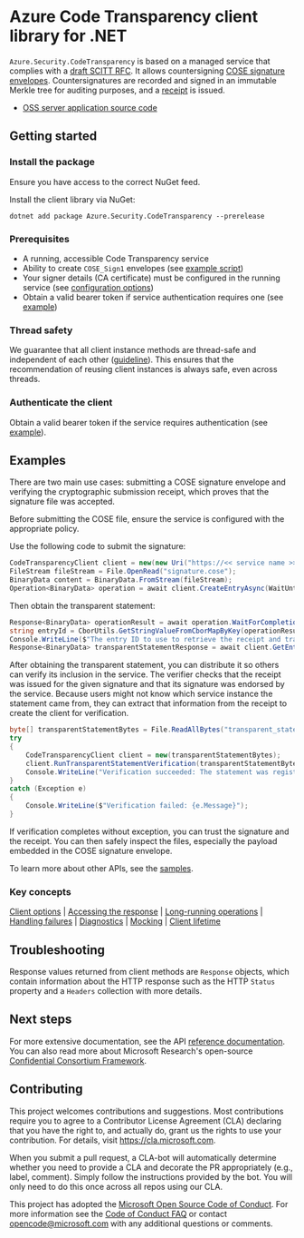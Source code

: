 # Azure Code Transparency client library for .NET

<!-- cspell:ignore cose merkle scitt -->

`Azure.Security.CodeTransparency` is based on a managed service that complies with a [draft SCITT RFC][SCITT_ARCHITECTURE_RFC]. It allows countersigning [COSE signature envelopes][COSE_RFC]. Countersignatures are recorded and signed in an immutable Merkle tree for auditing purposes, and a [receipt][SCITT_RECEIPT_RFC] is issued.

- [OSS server application source code][Service_source_code]

## Getting started

### Install the package

Ensure you have access to the correct NuGet feed.

Install the client library via NuGet:

```dotnetcli
dotnet add package Azure.Security.CodeTransparency --prerelease
```

### Prerequisites

- A running, accessible Code Transparency service
- Ability to create `COSE_Sign1` envelopes (see [example script][CTS_claim_generator_script])
- Your signer details (CA certificate) must be configured in the running service (see [configuration options][CTS_configuration_doc])
- Obtain a valid bearer token if service authentication requires one (see [example](https://github.com/Azure/azure-sdk-for-net/blob/main/sdk/confidentialledger/Azure.Security.CodeTransparency/samples/Sample3_UseYourCredentials.md))

### Thread safety

We guarantee that all client instance methods are thread-safe and independent of each other ([guideline](https://azure.github.io/azure-sdk/dotnet_introduction.html#dotnet-service-methods-thread-safety)). This ensures that the recommendation of reusing client instances is always safe, even across threads.

### Authenticate the client

Obtain a valid bearer token if the service requires authentication (see [example](https://github.com/Azure/azure-sdk-for-net/blob/main/sdk/confidentialledger/Azure.Security.CodeTransparency/samples/Sample3_UseYourCredentials.md)).

## Examples

There are two main use cases: submitting a COSE signature envelope and verifying the cryptographic submission receipt, which proves that the signature file was accepted.

Before submitting the COSE file, ensure the service is configured with the appropriate policy.

Use the following code to submit the signature:

```C# Snippet:CodeTransparencySubmission
CodeTransparencyClient client = new(new Uri("https://<< service name >>.confidential-ledger.azure.com"));
FileStream fileStream = File.OpenRead("signature.cose");
BinaryData content = BinaryData.FromStream(fileStream);
Operation<BinaryData> operation = await client.CreateEntryAsync(WaitUntil.Started, content);
```

Then obtain the transparent statement:

```C# Snippet:CodeTransparencyDownloadTransparentStatement
Response<BinaryData> operationResult = await operation.WaitForCompletionAsync();
string entryId = CborUtils.GetStringValueFromCborMapByKey(operationResult.Value.ToArray(), "EntryId");
Console.WriteLine($"The entry ID to use to retrieve the receipt and transparent statement is {{{entryId}}}");
Response<BinaryData> transparentStatementResponse = await client.GetEntryStatementAsync(entryId);
```

After obtaining the transparent statement, you can distribute it so others can verify its inclusion in the service. The verifier checks that the receipt was issued for the given signature and that its signature was endorsed by the service. Because users might not know which service instance the statement came from, they can extract that information from the receipt to create the client for verification.

```C# Snippet:CodeTransparencyVerificationUsingTransparentStatementFile
byte[] transparentStatementBytes = File.ReadAllBytes("transparent_statement.cose");
try
{
    CodeTransparencyClient client = new(transparentStatementBytes);
    client.RunTransparentStatementVerification(transparentStatementBytes);
    Console.WriteLine("Verification succeeded: The statement was registered in the immutable ledger.");
}
catch (Exception e)
{
    Console.WriteLine($"Verification failed: {e.Message}");
}
```

If verification completes without exception, you can trust the signature and the receipt. You can then safely inspect the files, especially the payload embedded in the COSE signature envelope.

To learn more about other APIs, see the [samples](https://github.com/Azure/azure-sdk-for-net/blob/main/sdk/confidentialledger/Azure.Security.CodeTransparency/samples).

### Key concepts

<!-- CLIENT COMMON BAR -->
[Client options](https://github.com/Azure/azure-sdk-for-net/blob/main/sdk/core/Azure.Core/README.md#configuring-service-clients-using-clientoptions) |
[Accessing the response](https://github.com/Azure/azure-sdk-for-net/blob/main/sdk/core/Azure.Core/README.md#accessing-http-response-details-using-responset) |
[Long-running operations](https://github.com/Azure/azure-sdk-for-net/blob/main/sdk/core/Azure.Core/README.md#consuming-long-running-operations-using-operationt) |
[Handling failures](https://github.com/Azure/azure-sdk-for-net/blob/main/sdk/core/Azure.Core/README.md#reporting-errors-requestfailedexception) |
[Diagnostics](https://github.com/Azure/azure-sdk-for-net/blob/main/sdk/core/Azure.Core/samples/Diagnostics.md) |
[Mocking](https://github.com/Azure/azure-sdk-for-net/blob/main/sdk/core/Azure.Core/README.md#mocking) |
[Client lifetime](https://devblogs.microsoft.com/azure-sdk/lifetime-management-and-thread-safety-guarantees-of-azure-sdk-net-clients/)
<!-- CLIENT COMMON BAR -->

## Troubleshooting

Response values returned from client methods are `Response` objects, which contain information about the HTTP response such as the HTTP `Status` property and a `Headers` collection with more details.

## Next steps

For more extensive documentation, see the API [reference documentation](https://azure.github.io/azure-sdk-for-net/). You can also read more about Microsoft Research's open-source [Confidential Consortium Framework][ccf].

## Contributing

This project welcomes contributions and suggestions. Most contributions require you to agree to a Contributor License Agreement (CLA) declaring that you have the right to, and actually do, grant us the rights to use your contribution. For details, visit https://cla.microsoft.com.

When you submit a pull request, a CLA-bot will automatically determine whether you need to provide a CLA and decorate the PR appropriately (e.g., label, comment). Simply follow the instructions provided by the bot. You will only need to do this once across all repos using our CLA.

This project has adopted the [Microsoft Open Source Code of Conduct][code_of_conduct]. For more information see the [Code of Conduct FAQ][code_of_conduct_faq] or contact opencode@microsoft.com with any additional questions or comments.

<!-- LINKS -->
[COSE_RFC]: https://www.rfc-editor.org/rfc/rfc8152.txt
[SCITT_ARCHITECTURE_RFC]: https://www.ietf.org/archive/id/draft-ietf-scitt-architecture-11.txt
[SCITT_RECEIPT_RFC]: https://www.ietf.org/archive/id/draft-ietf-cose-merkle-tree-proofs-08.txt
[API_reference]: https://learn.microsoft.com/dotnet/api/azure.security.keyvault.keys
[Service_source_code]: https://github.com/microsoft/scitt-ccf-ledger
[CTS_claim_generator_script]: https://github.com/microsoft/scitt-ccf-ledger/tree/main/demo/cts_poc
[CTS_configuration_doc]: https://github.com/microsoft/scitt-ccf-ledger/blob/main/docs/configuration.md
[ccf]: https://github.com/Microsoft/CCF
[code_of_conduct]: https://opensource.microsoft.com/codeofconduct/
[code_of_conduct_faq]: https://opensource.microsoft.com/codeofconduct/faq/
